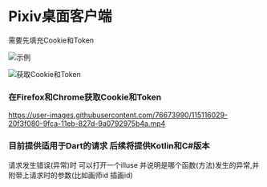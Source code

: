 # Pixiv桌面客户端

需要先填充Cookie和Token

![示例](https://user-images.githubusercontent.com/76673990/115114748-7973bf80-9fc3-11eb-80cf-5823666ce20f.png)

![获取Cookie和Token](https://user-images.githubusercontent.com/76673990/115114547-8c39c480-9fc2-11eb-9222-c23747774144.png)

### 在Firefox和Chrome获取Cookie和Token


https://user-images.githubusercontent.com/76673990/115116029-20f3f080-9fca-11eb-827d-9a0792975b4a.mp4





### 目前提供适用于Dart的请求 后续将提供Kotlin和C#版本


请求发生错误(异常)时 可以打开一个illuse 并说明是哪个函数(方法)发生的异常,并附带上请求时的参数(比如画师id 插画id)
